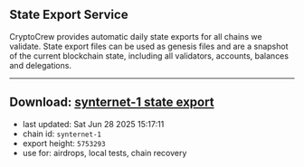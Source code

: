 ## State Export Service
CryptoCrew provides automatic daily state exports for all chains we validate. State export files can be used as genesis files and are a snapshot of the current blockchain state, including all validators, accounts, balances and delegations.

---
**Download: [synternet-1 state export](https://dl-eu2.ccvalidators.com/SERVICE/synternet/synternet-1_export_5753293.json)**
---

- last updated: Sat Jun 28 2025 15:17:11
- chain id: `synternet-1`
- export height: `5753293`
- use for: airdrops, local tests, chain recovery
